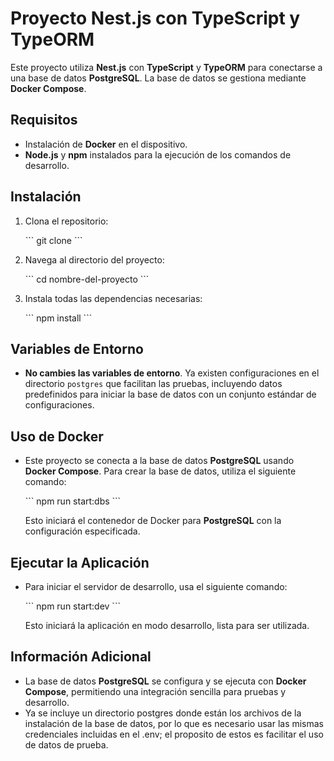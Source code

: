# Proyecto Nest.js con TypeScript y TypeORM

Este proyecto utiliza **Nest.js** con **TypeScript** y **TypeORM** para conectarse a una base de datos **PostgreSQL**. La base de datos se gestiona mediante **Docker Compose**.

## Requisitos

- Instalación de **Docker** en el dispositivo.
- **Node.js** y **npm** instalados para la ejecución de los comandos de desarrollo.

## Instalación

1. Clona el repositorio:

   \```
   git clone <URL del repositorio>
   \```

2. Navega al directorio del proyecto:

   \```
   cd nombre-del-proyecto
   \```

3. Instala todas las dependencias necesarias:

   \```
   npm install
   \```

## Variables de Entorno

- **No cambies las variables de entorno**. Ya existen configuraciones en el directorio `postgres` que facilitan las pruebas, incluyendo datos predefinidos para iniciar la base de datos con un conjunto estándar de configuraciones.

## Uso de Docker

- Este proyecto se conecta a la base de datos **PostgreSQL** usando **Docker Compose**. Para crear la base de datos, utiliza el siguiente comando:

  \```
  npm run start:dbs
  \```

  Esto iniciará el contenedor de Docker para **PostgreSQL** con la configuración especificada.

## Ejecutar la Aplicación

- Para iniciar el servidor de desarrollo, usa el siguiente comando:

  \```
  npm run start:dev
  \```

  Esto iniciará la aplicación en modo desarrollo, lista para ser utilizada.

## Información Adicional

- La base de datos **PostgreSQL** se configura y se ejecuta con **Docker Compose**, permitiendo una integración sencilla para pruebas y desarrollo.
- Ya se incluye un directorio postgres donde están los archivos de la instalación de la base de datos, por lo que es necesario usar las mismas credenciales incluidas en el .env; el proposito de estos es facilitar el uso de datos de prueba.